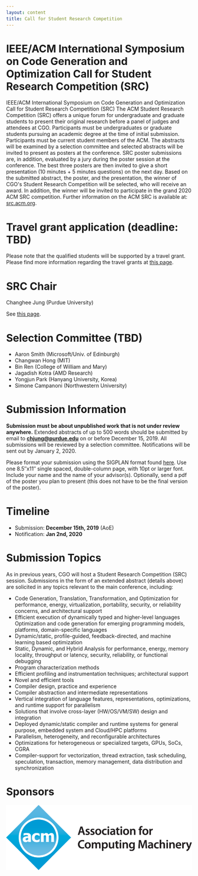 ```yaml
---
layout: content
title: Call for Student Research Competition
---
```


# IEEE/ACM International Symposium on Code Generation and Optimization Call for Student Research Competition (SRC) 

IEEE/ACM International Symposium on Code Generation and Optimization Call for Student Research Competition (SRC)
The ACM Student Research Competition (SRC) offers a unique forum for undergraduate and graduate students to present their original research before a panel of judges and attendees at CGO. Participants must be undergraduates or graduate students pursuing an academic degree at the time of initial submission. Participants must be current student members of the ACM. The abstracts will be examined by a selection committee and selected abstracts will be invited to present as posters at the conference. SRC poster submissions are, in addition, evaluated by a jury during the poster session at the conference. The best three posters are then invited to give a short presentation (10 minutes + 5 minutes questions) on the next day. Based on the submitted abstract, the poster, and the presentation, the winner of CGO's Student Research Competition will be selected, who will receive an award. In addition, the winner will be invited to participate in the grand 2020 ACM SRC competition. Further information on the ACM SRC is available at: [src.acm.org](http://src.acm.org).

# Travel grant application (deadline: TBD)
Please note that the qualified students will be supported by a travel grant. Please find more information regarding the travel grants at [this page](https://cgo-conference.github.io/cgo2020/travel/).

# SRC Chair
Changhee Jung (Purdue University)

See [this page]().

# Selection Committee (TBD)
-	Aaron Smith (Microsoft/Univ. of Edinburgh)
-	Changwan Hong (MIT)
- Bin Ren (College of William and Mary)
- Jagadish Kotra (AMD Research)
- Yongjun Park (Hanyang University, Korea)
- Simone Campanoni (Northwestern University)

# Submission Information
**Submission must be about unpublished work that is not under review anywhere.** Extended abstracts of up to 500 words should be submitted by email to **chjung@purdue.edu** on or before December 15, 2019. All submissions will be reviewed by a selection committee. Notifications will be sent out by January 2, 2020.

Please format your submission using the SIGPLAN format found [here](http://www.sigplan.org/Resources/Author/). Use one 8.5″x11″ single spaced, double-column page, with 10pt or larger font. Include your name and the name of your advisor(s). Optionally, send a pdf of the poster you plan to present (this does not have to be the final version of the poster).

# Timeline
-	Submission: **December 15th, 2019** (AoE)
-	Notification: **Jan 2nd, 2020**

# Submission Topics
As in previous years, CGO will host a Student Research Competition (SRC) session. Submissions in the form of an extended abstract (details above) are solicited in any topics relevant to the main conference, including:

-	Code Generation, Translation, Transformation, and Optimization for performance, energy, virtualization, portability, security, or reliability concerns, and architectural support
-	Efficient execution of dynamically typed and higher-level languages Optimization and code generation for emerging programming models, platforms, domain-specific languages
-	Dynamic/static, profile-guided, feedback-directed, and machine learning based optimization
-	Static, Dynamic, and Hybrid Analysis for performance, energy, memory locality, throughput or latency, security, reliability, or functional debugging
-	Program characterization methods
-	Efficient profiling and instrumentation techniques; architectural support
-	Novel and efficient tools
-	Compiler design, practice and experience
-	Compiler abstraction and intermediate representations
-	Vertical integration of language features, representations, optimizations, and runtime support for parallelism
-	Solutions that involve cross-layer (HW/OS/VM/SW) design and integration
-	Deployed dynamic/static compiler and runtime systems for general purpose, embedded system and Cloud/HPC platforms
-	Parallelism, heterogeneity, and reconfigurable architectures
-	Optimizations for heterogeneous or specialized targets, GPUs, SoCs, CGRA
-	Compiler-support for vectorization, thread extraction, task scheduling, speculation, transaction, memory management, data distribution and synchronization

# Sponsors
![acm](img/sponsors/acm.gif)
 
